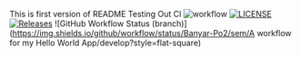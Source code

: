 This is first version of README
Testing Out Cl
![workflow](https://github.com/Banyar-Po2/sem/actions/workflows/main.yml/badge.svg)
[![LICENSE](https://img.shields.io/github/license/Banyar-Po2/sem.svg?style=flat-square)](https://github.com/Banyar-Po2/sem/blob/master/LICENSE)
[![Releases](https://img.shields.io/github/release/Banyar-Po2/sem/all.svg?style=flat-square)](https://github.com/Banyar-Po2/sem/releases)
![GitHub Workflow Status (branch)](https://img.shields.io/github/workflow/status/Banyar-Po2/sem/A workflow for my Hello World App/develop?style=flat-square)